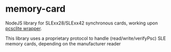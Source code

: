 # memory-card
NodeJS library for SLExx28/SLExx42 synchronous cards, working upon [pcsclite wrapper](https://github.com/santigimeno/node-pcsclite).

This library uses a proprietary protocol to handle (read/write/verifyPsc) SLE memory cards, depending on the manufacturer reader
